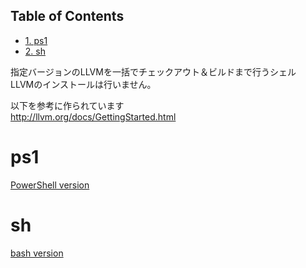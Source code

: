 <div id="table-of-contents">
<h2>Table of Contents</h2>
<div id="text-table-of-contents">
<ul>
<li><a href="#sec-1">1. ps1</a></li>
<li><a href="#sec-2">2. sh</a></li>
</ul>
</div>
</div>


指定バージョンのLLVMを一括でチェックアウト＆ビルドまで行うシェル  
LLVMのインストールは行いません。  

以下を参考に作られています  
<http://llvm.org/docs/GettingStarted.html>  

# ps1<a id="sec-1" name="sec-1"></a>

[PowerShell version](./ps1/readme.ja.md)  

# sh<a id="sec-2" name="sec-2"></a>

[bash version](./sh/readme.ja.md)
